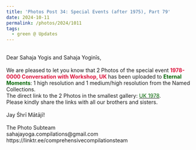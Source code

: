 ```yaml
---
title: 'Photos Post 34: Special Events (after 1975), Part 79'
date: 2024-10-11
permalink: /photos/2024/1011
tags:
  - green @ Updates
---
```


<p>
<br>
Dear Sahaja Yogis and Sahaja Yoginīs,<br>
<br>
We are pleased to let you know that 2 Photos of the special event <font color="Crimson"><b>1978-0000 Conversation with Workshop, UK </b></font> has been uploaded to <font color="DarkGreen"><b>Eternal Moments</b></font>: 1 high resolution and 1 medium/high resolution from the Named Collections.<br>
The direct link to the 2 Photos in the smallest gallery: <a href="https://eternalmoments.smugmug.com/Countries/UK/1978"><font color="DarkGreen">UK 1978</font></a>.<br>
Please kindly share the links with all our brothers and sisters.<br>
<br>
Jay Śhrī Mātājī!<br>
<br>
The Photo Subteam<br>
sahajayoga.compilations@gmail.com<br>
https://linktr.ee/comprehensivecompilationsteam
</p>
